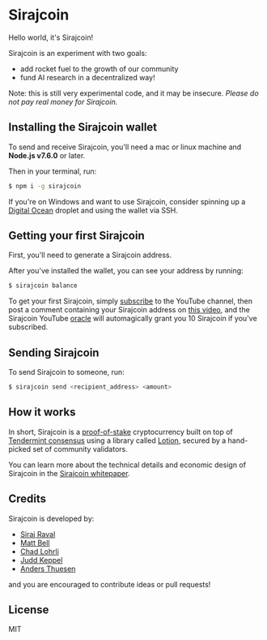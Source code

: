 # Sirajcoin

Hello world, it's Sirajcoin!

Sirajcoin is an experiment with two goals:

* add rocket fuel to the growth of our community
* fund AI research in a decentralized way!

Note: this is still very experimental code, and it may be insecure. _Please do not pay real money for Sirajcoin._

## Installing the Sirajcoin wallet

To send and receive Sirajcoin, you'll need a mac or linux machine and **Node.js v7.6.0** or later.

Then in your terminal, run:

```bash
$ npm i -g sirajcoin
```

If you're on Windows and want to use Sirajcoin, consider spinning up a [Digital Ocean](https://digitalocean.com) droplet and using the wallet via SSH.

## Getting your first Sirajcoin

First, you'll need to generate a Sirajcoin address.

After you've installed the wallet, you can see your address by running:

```bash
$ sirajcoin balance
```

To get your first Sirajcoin, simply [subscribe] to the YouTube channel, then post a comment containing your Sirajcoin address on [this video], and the Sirajcoin YouTube [oracle] will automagically grant you 10 Sirajcoin if you've subscribed.

## Sending Sirajcoin

To send Sirajcoin to someone, run:

```bash
$ sirajcoin send <recipient_address> <amount>
```

## How it works

In short, Sirajcoin is a [proof-of-stake] cryptocurrency built on top of [Tendermint consensus] using a library called [Lotion], secured by a hand-picked set of community validators.

You can learn more about the technical details and economic design of Sirajcoin in the [Sirajcoin whitepaper].

## Credits

Sirajcoin is developed by:

* [Siraj Raval](https://github.com/llsourcell)
* [Matt Bell](https://github.com/mappum)
* [Chad Lohrli](https://github.com/chadlohrli)
* [Judd Keppel](https://github.com/keppel)
* [Anders Thuesen](https://github.com/ande765a)

and you are encouraged to contribute ideas or pull requests!

## License

MIT

[proof-of-stake]: https://en.wikipedia.org/wiki/Proof-of-stake
[tendermint consensus]: https://tendermint.readthedocs.io/en/master/introduction.html
[lotion]: https://github.com/keppel/lotion
[subscribe]: https://www.youtube.com/channel/UCWN3xxRkmTPmbKwht9FuE5A
[this video]: https://www.youtube.com/watch?v=X9QqQ2EmD9o
[oracle]: https://blockchainhub.net/blockchain-oracles/
[sirajcoin whitepaper]: https://sirajcoin.io/whitepaper
